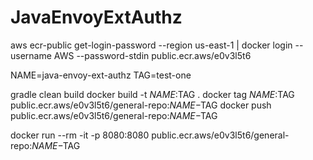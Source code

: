 # JavaEnvoyExtAuthz

aws ecr-public get-login-password --region us-east-1 | docker login --username AWS --password-stdin public.ecr.aws/e0v3l5t6

NAME=java-envoy-ext-authz
TAG=test-one

gradle clean build
docker build -t $NAME:$TAG .
docker tag $NAME:$TAG public.ecr.aws/e0v3l5t6/general-repo:$NAME-$TAG
docker push public.ecr.aws/e0v3l5t6/general-repo:$NAME-$TAG

docker run --rm -it -p 8080:8080 public.ecr.aws/e0v3l5t6/general-repo:$NAME-$TAG
